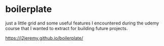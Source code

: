 # boilerplate
just a little grid and some useful features I encountered during the udemy course that I wanted to extract for building future projects.

https://j2jeremy.github.io/boilerplate/
